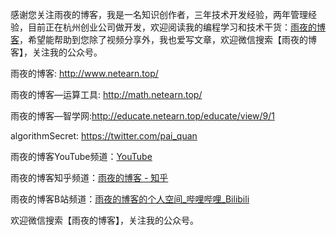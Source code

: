 感谢您关注雨夜的博客，我是一名知识创作者，三年技术开发经验，两年管理经验，目前正在杭州创业公司做开发，欢迎阅读我的编程学习和技术干货：[雨夜的博客](http://www.netearn.top/)，希望能帮助到您除了视频分享外，我也爱写文章，欢迎微信搜索【雨夜的博客】，关注我的公众号。


雨夜的博客: http://www.netearn.top/

雨夜的博客—运算工具: http://math.netearn.top/

雨夜的博客—智学网:http://educate.netearn.top/educate/view/9/1

algorithmSecret: https://twitter.com/pai_quan

雨夜的博客YouTube频道：[YouTube](https://www.youtube.com/channel/UCZH96TgF636Rp0osZbJklvw)

雨夜的博客知乎频道：[雨夜的博客 - 知乎](https://www.zhihu.com/people/shi-yu-xiang-26)

雨夜的博客B站频道：[雨夜的博客的个人空间_哔哩哔哩_Bilibili](https://space.bilibili.com/387121005)

欢迎微信搜索【雨夜的博客】，关注我的公众号。